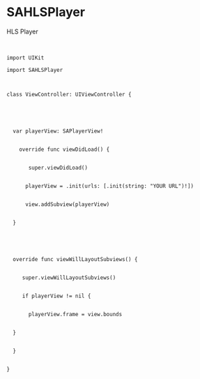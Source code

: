 # SAHLSPlayer
HLS Player 


<br>
<code>
import UIKit <br>
import SAHLSPlayer <br>
  <br>
class ViewController: UIViewController { <br> <br>
   <br><br>
  var playerView: SAPlayerView! <br><br>
    override func viewDidLoad() { <br><br>
       super.viewDidLoad() <br><br>
      playerView = .init(urls: [.init(string: "YOUR URL")!]) <br><br>
      view.addSubview(playerView) <br><br>
  } <br><br>
  <br><br>
  override func viewWillLayoutSubviews() {<br><br>
     super.viewWillLayoutSubviews()<br><br>
     if playerView != nil {<br><br>
       playerView.frame = view.bounds<br><br>
  }<br><br>
  }<br><br>
}

</code> 
